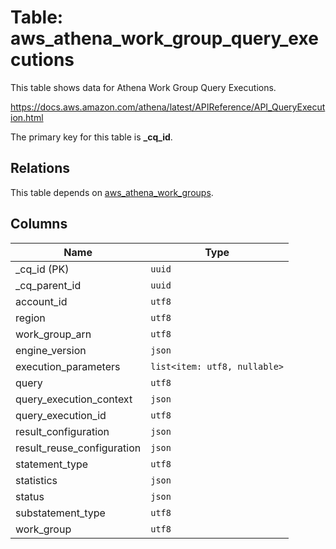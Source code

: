 # Table: aws_athena_work_group_query_executions

This table shows data for Athena Work Group Query Executions.

https://docs.aws.amazon.com/athena/latest/APIReference/API_QueryExecution.html

The primary key for this table is **_cq_id**.

## Relations

This table depends on [aws_athena_work_groups](aws_athena_work_groups.md).

## Columns

| Name          | Type          |
| ------------- | ------------- |
|_cq_id (PK)|`uuid`|
|_cq_parent_id|`uuid`|
|account_id|`utf8`|
|region|`utf8`|
|work_group_arn|`utf8`|
|engine_version|`json`|
|execution_parameters|`list<item: utf8, nullable>`|
|query|`utf8`|
|query_execution_context|`json`|
|query_execution_id|`utf8`|
|result_configuration|`json`|
|result_reuse_configuration|`json`|
|statement_type|`utf8`|
|statistics|`json`|
|status|`json`|
|substatement_type|`utf8`|
|work_group|`utf8`|